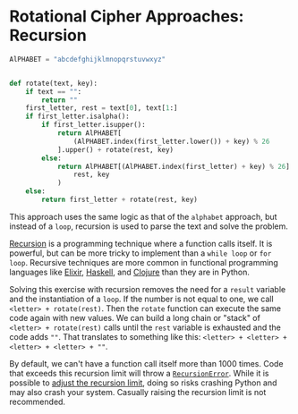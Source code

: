# Rotational Cipher Approaches: Recursion

```python
AlPHABET = "abcdefghijklmnopqrstuvwxyz"


def rotate(text, key):
    if text == "":
        return ""
    first_letter, rest = text[0], text[1:]
    if first_letter.isalpha():
        if first_letter.isupper():
            return AlPHABET[
                (AlPHABET.index(first_letter.lower()) + key) % 26
            ].upper() + rotate(rest, key)
        else:
            return AlPHABET[(AlPHABET.index(first_letter) + key) % 26] + rotate(
                rest, key
            )
    else:
        return first_letter + rotate(rest, key)
```

This approach uses the same logic as that of the `alphabet` approach, but
instead of a `loop`, recursion is used to parse the text and solve the problem.

[Recursion][recursion] is a programming technique where a function calls itself.
It is powerful, but can be more tricky to implement than a `while loop` or
`for loop`. Recursive techniques are more common in functional programming
languages like [Elixir][elixir], [Haskell][haskell], and [Clojure][clojure] than
they are in Python.

Solving this exercise with recursion removes the need for a `result` variable
and the instantiation of a `loop`. If the number is not equal to one, we call
`<letter> + rotate(rest)`. Then the `rotate` function can execute the same code
again with new values. We can build a long chain or "stack" of
`<letter> + rotate(rest)` calls until the `rest` variable is exhausted and the
code adds `""`. That translates to something like this:
`<letter> + <letter> + <letter> + <letter> + ""`.

By default, we can't have a function call itself more than 1000 times. Code that
exceeds this recursion limit will throw a
[`RecursionError`](https://docs.python.org/3/library/exceptions.html#RecursionError).
While it is possible to
[adjust the recursion limit](https://docs.python.org/3/library/sys.html#sys.setrecursionlimit),
doing so risks crashing Python and may also crash your system. Casually raising
the recursion limit is not recommended.

[clojure]: https://exercism.org/tracks/clojure
[elixir]: https://exercism.org/tracks/elixir
[haskell]: https://exercism.org/tracks/haskell
[recursion]: https://realpython.com/python-thinking-recursively/
